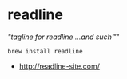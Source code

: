 # readline

_"tagline for readline ...and such™"_

```
brew install readline
```

* http://readline-site.com/
